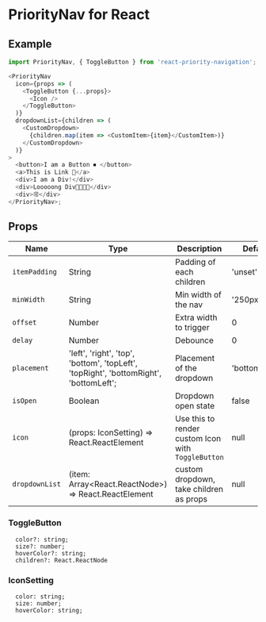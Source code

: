 # PriorityNav for React

## Example

```js
import PriorityNav, { ToggleButton } from 'react-priority-navigation';

<PriorityNav
  icon={props => (
    <ToggleButton {...props}>
      <Icon />
    </ToggleButton>
  )}
  dropdownList={children => (
    <CustomDropdown>
      {children.map(item => <CustomItem>{item}</CustomItem>)}
    </CustomDropdown>
  )}
>
  <button>I am a Button ⏹ ️</button>
  <a>This is Link 🔗</a>
  <div>I am a Div!</div>
  <div>Looooong Div🐢🐢🐢🐢</div>
  <div>🉑</div>
</PriorityNav>;
```

## Props

| Name           | Type                                                                                  | Description                                        | Default       |
| -------------- | ------------------------------------------------------------------------------------- | -------------------------------------------------- | ------------- |
| `itemPadding`  | String                                                                                | Padding of each children                           | 'unset'       |
| `minWidth`     | String                                                                                | Min width of the nav                               | '250px'       |
| `offset`       | Number                                                                                | Extra width to trigger                             | 0             |
| `delay`        | Number                                                                                | Debounce                                           | 0             |
| `placement`    | 'left', 'right', 'top', 'bottom', 'topLeft', 'topRight', 'bottomRight', 'bottomLeft'; | Placement of the dropdown                          | 'bottomRight' |
| `isOpen`       | Boolean                                                                               | Dropdown open state                                | false         |
| `icon`         | (props: IconSetting) => React.ReactElement<HTMLElement>                               | Use this to render custom Icon with `ToggleButton` | null          |
| `dropdownList` | (item: Array<React.ReactNode>) => React.ReactElement<HTMLElement>                     | custom dropdown, take children as props            | null          |

### ToggleButton

```
  color?: string;
  size?: number;
  hoverColor?: string;
  children?: React.ReactNode
```

### IconSetting

```
  color: string;
  size: number;
  hoverColor: string;
```
